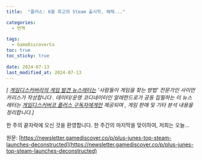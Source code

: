 ```yaml
---
title:  "플러스: 6월 최고의 Steam 출시작, 해체..."

categories:
  - 번역
  
tags:
  - GameDiscoverCo
toc: true
toc_sticky: true
 
date: 2024-07-13
last_modified_at: 2024-07-13
---
```

_\[ [게임디스커버리의 게임 발견 뉴스레터는](https://www.gamediscover.co/) '사람들이 게임을 찾는 방법' 전문가인 사이먼 카리스가 작성합니다 . 데이터/운영 코디네이터인 알레한드로가 공동 집필하는 이 뉴스레터는 [게임디스커버코 플러스 구독자에게만](https://newsletter.gamediscover.co/subscribe) 제공되며 , 게임 판매 및 기타 분석 내용을 정리합니다.\]_

한 주의 끝자락에 오신 것을 환영합니다. 한 주간의 마지막을 맞이하여, 저희는 오늘...

원문: [https://newsletter.gamediscover.co/p/plus-junes-top-steam-launches-deconstructed](https://newsletter.gamediscover.co/p/plus-junes-top-steam-launches-deconstructed)